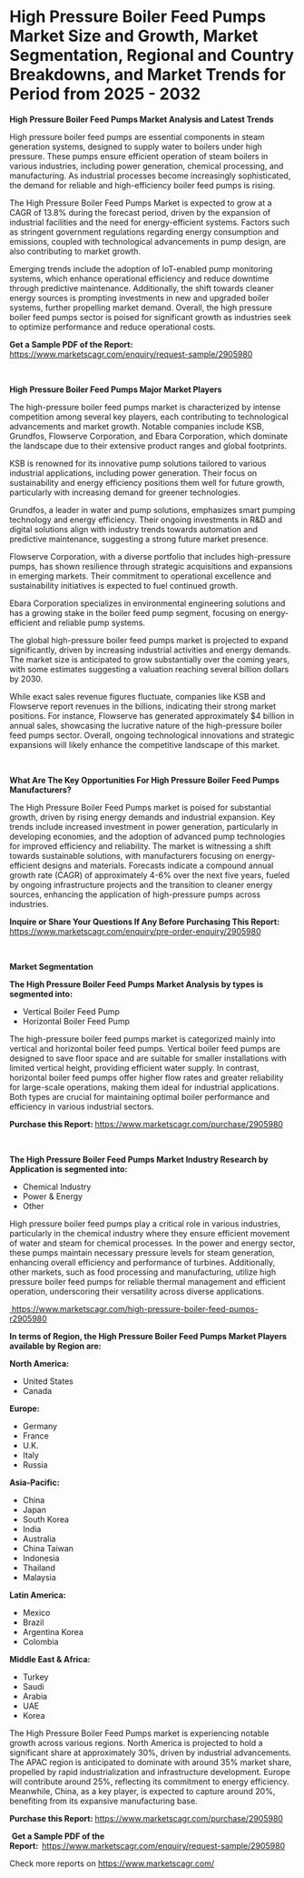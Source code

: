 <p><h1>High Pressure Boiler Feed Pumps Market Size and Growth, Market Segmentation, Regional and Country Breakdowns, and Market Trends for Period from 2025 -  2032</h1></p><p><strong>High Pressure Boiler Feed Pumps Market Analysis and Latest Trends</strong></p>
<p><p>High pressure boiler feed pumps are essential components in steam generation systems, designed to supply water to boilers under high pressure. These pumps ensure efficient operation of steam boilers in various industries, including power generation, chemical processing, and manufacturing. As industrial processes become increasingly sophisticated, the demand for reliable and high-efficiency boiler feed pumps is rising.</p><p>The High Pressure Boiler Feed Pumps Market is expected to grow at a CAGR of 13.8% during the forecast period, driven by the expansion of industrial facilities and the need for energy-efficient systems. Factors such as stringent government regulations regarding energy consumption and emissions, coupled with technological advancements in pump design, are also contributing to market growth. </p><p>Emerging trends include the adoption of IoT-enabled pump monitoring systems, which enhance operational efficiency and reduce downtime through predictive maintenance. Additionally, the shift towards cleaner energy sources is prompting investments in new and upgraded boiler systems, further propelling market demand. Overall, the high pressure boiler feed pumps sector is poised for significant growth as industries seek to optimize performance and reduce operational costs.</p></p>
<p><strong>Get a Sample PDF of the Report:&nbsp;</strong> <a href="https://www.marketscagr.com/enquiry/request-sample/2905980?utm_campaign=2924&utm_medium=2&utm_source=Github&utm_content=ia&utm_term=12032025&utm_id=high-pressure-boiler-feed-pumps">https://www.marketscagr.com/enquiry/request-sample/2905980</a></p>
<p>&nbsp;</p>
<p><strong>High Pressure Boiler Feed Pumps Major Market Players</strong></p>
<p><p>The high-pressure boiler feed pumps market is characterized by intense competition among several key players, each contributing to technological advancements and market growth. Notable companies include KSB, Grundfos, Flowserve Corporation, and Ebara Corporation, which dominate the landscape due to their extensive product ranges and global footprints.</p><p>KSB is renowned for its innovative pump solutions tailored to various industrial applications, including power generation. Their focus on sustainability and energy efficiency positions them well for future growth, particularly with increasing demand for greener technologies.</p><p>Grundfos, a leader in water and pump solutions, emphasizes smart pumping technology and energy efficiency. Their ongoing investments in R&D and digital solutions align with industry trends towards automation and predictive maintenance, suggesting a strong future market presence.</p><p>Flowserve Corporation, with a diverse portfolio that includes high-pressure pumps, has shown resilience through strategic acquisitions and expansions in emerging markets. Their commitment to operational excellence and sustainability initiatives is expected to fuel continued growth.</p><p>Ebara Corporation specializes in environmental engineering solutions and has a growing stake in the boiler feed pump segment, focusing on energy-efficient and reliable pump systems.</p><p>The global high-pressure boiler feed pumps market is projected to expand significantly, driven by increasing industrial activities and energy demands. The market size is anticipated to grow substantially over the coming years, with some estimates suggesting a valuation reaching several billion dollars by 2030.</p><p>While exact sales revenue figures fluctuate, companies like KSB and Flowserve report revenues in the billions, indicating their strong market positions. For instance, Flowserve has generated approximately $4 billion in annual sales, showcasing the lucrative nature of the high-pressure boiler feed pumps sector. Overall, ongoing technological innovations and strategic expansions will likely enhance the competitive landscape of this market.</p></p>
<p>&nbsp;</p>
<p><strong>What Are The Key Opportunities For High Pressure Boiler Feed Pumps Manufacturers?</strong></p>
<p><p>The High Pressure Boiler Feed Pumps market is poised for substantial growth, driven by rising energy demands and industrial expansion. Key trends include increased investment in power generation, particularly in developing economies, and the adoption of advanced pump technologies for improved efficiency and reliability. The market is witnessing a shift towards sustainable solutions, with manufacturers focusing on energy-efficient designs and materials. Forecasts indicate a compound annual growth rate (CAGR) of approximately 4-6% over the next five years, fueled by ongoing infrastructure projects and the transition to cleaner energy sources, enhancing the application of high-pressure pumps across industries.</p></p>
<p><strong>Inquire or Share Your Questions If Any Before Purchasing This Report:</strong> <a href="https://www.marketscagr.com/enquiry/pre-order-enquiry/2905980?utm_campaign=2924&utm_medium=2&utm_source=Github&utm_content=ia&utm_term=12032025&utm_id=high-pressure-boiler-feed-pumps">https://www.marketscagr.com/enquiry/pre-order-enquiry/2905980</a></p>
<p>&nbsp;</p>
<p><strong>Market Segmentation</strong></p>
<p><strong>The High Pressure Boiler Feed Pumps Market Analysis by types is segmented into:</strong></p>
<p><ul><li>Vertical Boiler Feed Pump</li><li>Horizontal Boiler Feed Pump</li></ul></p>
<p><p>The high-pressure boiler feed pumps market is categorized mainly into vertical and horizontal boiler feed pumps. Vertical boiler feed pumps are designed to save floor space and are suitable for smaller installations with limited vertical height, providing efficient water supply. In contrast, horizontal boiler feed pumps offer higher flow rates and greater reliability for large-scale operations, making them ideal for industrial applications. Both types are crucial for maintaining optimal boiler performance and efficiency in various industrial sectors.</p></p>
<p><strong>Purchase this Report:&nbsp;</strong><a href="https://www.marketscagr.com/purchase/2905980?utm_campaign=2924&utm_medium=2&utm_source=Github&utm_content=ia&utm_term=12032025&utm_id=high-pressure-boiler-feed-pumps">https://www.marketscagr.com/purchase/2905980</a></p>
<p>&nbsp;</p>
<p><strong>The High Pressure Boiler Feed Pumps Market Industry Research by Application is segmented into:</strong></p>
<p><ul><li>Chemical Industry</li><li>Power & Energy</li><li>Other</li></ul></p>
<p><p>High pressure boiler feed pumps play a critical role in various industries, particularly in the chemical industry where they ensure efficient movement of water and steam for chemical processes. In the power and energy sector, these pumps maintain necessary pressure levels for steam generation, enhancing overall efficiency and performance of turbines. Additionally, other markets, such as food processing and manufacturing, utilize high pressure boiler feed pumps for reliable thermal management and efficient operation, underscoring their versatility across diverse applications.</p></p>
<p><a href="https://www.marketscagr.com/high-pressure-boiler-feed-pumps-r2905980?utm_campaign=2924&utm_medium=2&utm_source=Github&utm_content=ia&utm_term=12032025&utm_id=high-pressure-boiler-feed-pumps">&nbsp;https://www.marketscagr.com/high-pressure-boiler-feed-pumps-r2905980</a></p>
<p><strong>In terms of Region, the High Pressure Boiler Feed Pumps Market Players available by Region are:</strong></p>
<p>
    <p> <strong> North America: </strong>
        <ul>
            <li>United States</li>
            <li>Canada</li>
        </ul>
        </p> 
    <p> <strong> Europe: </strong>
        <ul>
            <li>Germany</li>
            <li>France</li>
            <li>U.K.</li>
            <li>Italy</li>
            <li>Russia</li>
        </ul>
        </p> 
    <p> <strong> Asia-Pacific: </strong>
        <ul>
            <li>China</li>
            <li>Japan</li>
            <li>South Korea</li>
            <li>India</li>
            <li>Australia</li>
            <li>China Taiwan</li>
            <li>Indonesia</li>
            <li>Thailand</li>
            <li>Malaysia</li>
        </ul>
        </p> 
    <p> <strong> Latin America: </strong>
        <ul>
            <li>Mexico</li>
            <li>Brazil</li>
            <li>Argentina Korea</li>
            <li>Colombia</li>
        </ul>
        </p> 
    <p> <strong> Middle East & Africa: </strong>
        <ul>
            <li>Turkey</li>
            <li>Saudi</li>
            <li>Arabia</li>
            <li>UAE</li>
            <li>Korea</li>
        </ul>
    </p>
    </p>
<p><p>The High Pressure Boiler Feed Pumps market is experiencing notable growth across various regions. North America is projected to hold a significant share at approximately 30%, driven by industrial advancements. The APAC region is anticipated to dominate with around 35% market share, propelled by rapid industrialization and infrastructure development. Europe will contribute around 25%, reflecting its commitment to energy efficiency. Meanwhile, China, as a key player, is expected to capture around 20%, benefiting from its expansive manufacturing base.</p></p>
<p><strong>Purchase this Report: </strong><a href="https://www.marketscagr.com/purchase/2905980?utm_campaign=2924&utm_medium=2&utm_source=Github&utm_content=ia&utm_term=12032025&utm_id=high-pressure-boiler-feed-pumps">https://www.marketscagr.com/purchase/2905980</a></p>
<p>&nbsp;<strong>Get a Sample PDF of the Report:&nbsp;&nbsp;</strong><a href="https://www.marketscagr.com/enquiry/request-sample/2905980?utm_campaign=2924&utm_medium=2&utm_source=Github&utm_content=ia&utm_term=12032025&utm_id=high-pressure-boiler-feed-pumps">https://www.marketscagr.com/enquiry/request-sample/2905980</a></p>
<p><strong></strong></p>
<p>Check more reports on <a href="https://www.marketscagr.com/?utm_campaign=2924&utm_medium=2&utm_source=Github&utm_content=ia&utm_term=12032025&utm_id=high-pressure-boiler-feed-pumps">https://www.marketscagr.com/</a></p>